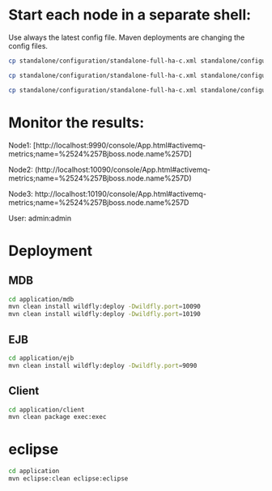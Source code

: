 # Start each node in a separate shell:

Use always the latest config file. Maven deployments are changing the config files.

```bash
cp standalone/configuration/standalone-full-ha-c.xml standalone/configuration/standalone-full-ha-1.xml && bin/standalone.sh --server-config=standalone-full-ha-1.xml -Djboss.node.name=node1 

cp standalone/configuration/standalone-full-ha-c.xml standalone/configuration/standalone-full-ha-2.xml && bin/standalone.sh --server-config=standalone-full-ha-2.xml -Djboss.node.name=node2 -Djboss.socket.binding.port-offset=100

cp standalone/configuration/standalone-full-ha-c.xml standalone/configuration/standalone-full-ha-3.xml && bin/standalone.sh --server-config=standalone-full-ha-3.xml -Djboss.node.name=node3 -Djboss.socket.binding.port-offset=200
```

# Monitor the results:

Node1: [http://localhost:9990/console/App.html#activemq-metrics;name=%2524%257Bjboss.node.name%257D]

Node2: (http://localhost:10090/console/App.html#activemq-metrics;name=%2524%257Bjboss.node.name%257D)

Node3: http://localhost:10190/console/App.html#activemq-metrics;name=%2524%257Bjboss.node.name%257D

User: admin:admin

# Deployment

## MDB

```bash
cd application/mdb
mvn clean install wildfly:deploy -Dwildfly.port=10090
mvn clean install wildfly:deploy -Dwildfly.port=10190
```

## EJB

```bash
cd application/ejb
mvn clean install wildfly:deploy -Dwildfly.port=9090
```
## Client

```bash
cd application/client
mvn clean package exec:exec
```

# eclipse

```bash
cd application
mvn eclipse:clean eclipse:eclipse
```